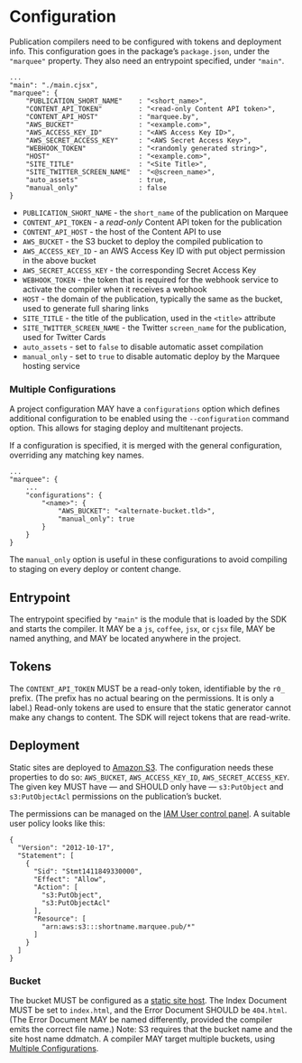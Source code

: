 # Configuration

Publication compilers need to be configured with tokens and deployment info.
This configuration goes in the package’s `package.json`, under the `"marquee"`
property. They also need an entrypoint specified, under `"main"`.

    ...
    "main": "./main.cjsx",
    "marquee": {
        "PUBLICATION_SHORT_NAME"    : "<short_name>",
        "CONTENT_API_TOKEN"         : "<read-only Content API token>",
        "CONTENT_API_HOST"          : "marquee.by",
        "AWS_BUCKET"                : "<example.com>",
        "AWS_ACCESS_KEY_ID"         : "<AWS Access Key ID>",
        "AWS_SECRET_ACCESS_KEY"     : "<AWS Secret Access Key>",
        "WEBHOOK_TOKEN"             : "<randomly generated string>",
        "HOST"                      : "<example.com>",
        "SITE_TITLE"                : "<Site Title>",
        "SITE_TWITTER_SCREEN_NAME"  : "<@screen_name>",
        "auto_assets"               : true,
        "manual_only"               : false
    }

* `PUBLICATION_SHORT_NAME` - the `short_name` of the publication on Marquee
* `CONTENT_API_TOKEN` - a _read-only_ Content API token for the publication
* `CONTENT_API_HOST` - the host of the Content API to use
* `AWS_BUCKET` - the S3 bucket to deploy the compiled publication to
* `AWS_ACCESS_KEY_ID` - an AWS Access Key ID with put object permission in the above bucket
* `AWS_SECRET_ACCESS_KEY` - the corresponding Secret Access Key
* `WEBHOOK_TOKEN` - the token that is required for the webhook service to activate the compiler when it receives a webhook
* `HOST` - the domain of the publication, typically the same as the bucket, used to generate full sharing links
* `SITE_TITLE` - the title of the publication, used in the `<title>` attribute
* `SITE_TWITTER_SCREEN_NAME` - the Twitter `screen_name` for the publication, used for Twitter Cards
* `auto_assets` - set to `false` to disable automatic asset compilation
* `manual_only` - set to `true` to disable automatic deploy by the Marquee hosting service

### Multiple Configurations

A project configuration MAY have a `configurations` option which defines
additional configuration to be enabled using the `--configuration` command
option. This allows for staging deploy and multitenant projects.

If a configuration is specified, it is merged with the general configuration,
overriding any matching key names.

    ...
    "marquee": {
        ...
        "configurations": {
            "<name>": {
                "AWS_BUCKET": "<alternate-bucket.tld>",
                "manual_only": true
            }
        }
    }

The `manual_only` option is useful in these configurations to avoid compiling
to staging on every deploy or content change.

## Entrypoint

The entrypoint specified by `"main"` is the module that is loaded by the SDK
and starts the compiler. It MAY be a `js`, `coffee`, `jsx`, or `cjsx` file,
MAY be named anything, and MAY be located anywhere in the project.

## Tokens

The `CONTENT_API_TOKEN` MUST be a read-only token, identifiable by the `r0_`
prefix. (The prefix has no actual bearing on the permissions. It is only a
label.) Read-only tokens are used to ensure that the static generator cannot
make any changs to content. The SDK will reject tokens that are read-write.

## Deployment

Static sites are deployed to [Amazon S3](http://aws.amazon.com/s3/). The
configuration needs these properties to do so: `AWS_BUCKET`,
`AWS_ACCESS_KEY_ID`, `AWS_SECRET_ACCESS_KEY`. The given key MUST have — and
SHOULD only have — `s3:PutObject` and `s3:PutObjectAcl` permissions on the
publication’s bucket.

The permissions can be managed on the
[IAM User control panel](https://console.aws.amazon.com/iam/home?#users). A
suitable user policy looks like this:

    {
      "Version": "2012-10-17",
      "Statement": [
        {
          "Sid": "Stmt1411849330000",
          "Effect": "Allow",
          "Action": [
            "s3:PutObject",
            "s3:PutObjectAcl"
          ],
          "Resource": [
            "arn:aws:s3:::shortname.marquee.pub/*"
          ]
        }
      ]
    }

### Bucket

The bucket MUST be configured as a [static site host](https://docs.aws.amazon.com/AmazonS3/latest/dev/WebsiteHosting.html). The Index Document MUST be set
to `index.html`, and the Error Document SHOULD be `404.html`. (The Error
Document MAY be named differently, provided the compiler emits the correct
file name.) Note: S3 requires that the bucket name and the site host name
ddmatch. A compiler MAY target multiple buckets, using [Multiple Configurations](./#multiple-configurations).